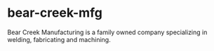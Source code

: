 # bear-creek-mfg

Bear Creek Manufacturing is a family owned company specializing in welding, fabricating and machining.


